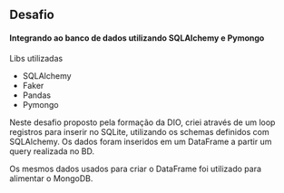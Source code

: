 ## Desafio
#### Integrando ao banco de dados utilizando SQLAlchemy e Pymongo

Libs utilizadas

- SQLAlchemy
- Faker
- Pandas
- Pymongo

Neste desafio proposto pela formação da DIO, criei através de um loop registros para inserir no SQLite, utilizando os schemas definidos com SQLAlchemy. Os dados foram inseridos em um DataFrame a partir um query realizada no BD.

Os mesmos dados usados para criar o DataFrame foi utilizado para alimentar o MongoDB.